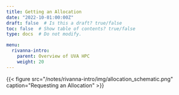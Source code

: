 ```yaml
---
title: Getting an Allocation
date: "2022-10-01:00:00Z"
draft: false  # Is this a draft? true/false
toc: false  # Show table of contents? true/false
type: docs  # Do not modify.

menu:
  rivanna-intro:
    parent: Overview of UVA HPC
    weight: 20
---
```


{{< figure src="/notes/rivanna-intro/img/allocation_schematic.png" caption="Requesting an Allocation" >}}

